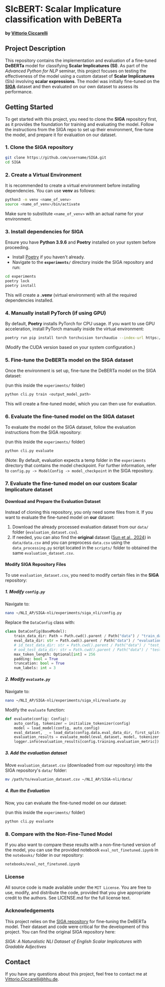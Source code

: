 # SIcBERT: Scalar Implicature classification with DeBERTa

**by [Vittorio Ciccarelli](https://slam.phil.hhu.de/authors/vitto/)**

## Project Description

This repository contains the implementation and evaluation of a fine-tuned **DeBERTa** model for classifying **Scalar Implicatures (SI)**. As part of the *Advanced Python for NLP* seminar, this project focuses on testing the effectiveness of the model using a custom dataset of **Scalar Implicatures** (SIs) involving **scalar expressions**. The model was initially fine-tuned on the **[SIGA](https://github.com/Rashid-Ahmed/SIGA-nli)** dataset and then evaluated on our own dataset to assess its performance.

## Getting Started

To get started with this project, you need to clone the **SIGA** repository first, as it provides the foundation for training and evaluating the model. Follow the instructions from the SIGA repo to set up their environment, fine-tune the model, and prepare it for evaluation on our dataset.

### 1. Clone the **SIGA** repository

```bash
git clone https://github.com/username/SIGA.git
cd SIGA
```

### 2. Create a Virtual Environment

It is recommended to create a virtual environment before installing dependencies. You can use **venv** as follows:

```bash
python3 -m venv <name_of_venv>
source <name_of_venv>/bin/activate
```

Make sure to substitute `<name_of_venv>` with an actual name for your environment.

### 3. Install dependencies for SIGA

Ensure you have **Python 3.9.6** and **Poetry** installed on your system before proceeding.

- Install [Poetry](https://python-poetry.org/docs/#installation) if you haven't already.
- Navigate to the **`experiments/`** directory inside the SIGA repository and run:

```bash
cd experiments
poetry lock
poetry install
```

This will create a **.venv** (virtual environment) with all the required dependencies installed.

### 4. Manually install PyTorch (if using GPU)

By default, **Poetry** installs PyTorch for CPU usage. If you want to use GPU acceleration, install PyTorch manually inside the virtual environment:

```bash
poetry run pip install torch torchvision torchaudio --index-url https://download.pytorch.org/whl/cu118
```

(Modify the CUDA version based on your system configuration.)


### 5. Fine-tune the DeBERTa model on the SIGA dataset
Once the environment is set up, fine-tune the DeBERTa model on the SIGA dataset:

(run this inside the `experiments/` folder)

```bash
python cli.py train <output_model_path>
```

This will create a fine-tuned model, which you can then use for evaluation.

### 6. Evaluate the fine-tuned model on the SIGA dataset
To evaluate the model on the SIGA dataset, follow the evaluation instructions from the SIGA repository:

(run this inside the `experiments/` folder)

```bash
python cli.py evaluate
```

(Note: By default, evaluation expects a temp folder in the `experiments` directory that contains the model checkpoint. For further information, refer to `config.py -> ModelConfig -> model_checkpoint` in the SIGA repository.

### 7. Evaluate the fine-tuned model on our custom Scalar Implicature dataset

#### Download and Prepare the Evaluation Dataset

Instead of cloning this repository, you only need some files from it. If you want to evaluate the fine-tuned model on **our** dataset:

1. Download the already processed evaluation dataset from our `data/` folder (`evaluation_dataset.csv`).
2. If needed, you can also find the **original** dataset ([Sun et al., 2024](https://psycnet.apa.org/fulltext/2023-98265-001.html)) in `data/data.csv` and you can preprocess `data.csv` using the `data_processing.py` script located in the `scripts/` folder to obtained the same `evaluation_dataset.csv`.

#### Modify SIGA Repository Files

To use `evaluation_dataset.csv`, you need to modify certain files in the **SIGA** repository:

##### 1. Modify `config.py`
   
Navigate to:

```bash
nano ~/NLI_AP/SIGA-nli/experiments/siga_nli/config.py
```

Replace the `DataConfig` class with:

```python
class DataConfig(BaseModel):
    train_data_dir: Path = Path.cwd().parent / Path("data") / "train_dataset.csv"
    eval_data_dir: str = Path.cwd().parent / Path("data") / "evaluation_dataset.csv"
    # id_test_data_dir: str = Path.cwd().parent / Path("data") / "test_id_dataset.csv"
    # ood_test_data_dir: str = Path.cwd().parent / Path("data") / "test_ood_dataset.csv"
    max_token_length: Optional[int] = 256
    padding: bool = True
    truncation: bool = True
    num_labels: int = 3
```

##### 2. Modify `evaluate.py`

Navigate to:

```bash
nano ~/NLI_AP/SIGA-nli/experiments/siga_nli/evaluate.py
```

Modify the `evaluate` function:

```python
def evaluate(config: Config):
    auto_config, tokenizer = initialize_tokenizer(config)
    model = load_model(config, auto_config)
    eval_dataset, _ = load_data(config.data.eval_data_dir, first_split=1)
    evaluation_results = evaluate_model(eval_dataset, model, tokenizer, config.training.evaluation_metric, config)
    logger.info(evaluation_results[config.training.evaluation_metric])
```
##### 3. Add the evaluation dataset

Move `evaluation_dataset.csv` (downloaded from our repository) into the SIGA repository's `data/` folder:

```bash
mv /path/to/evaluation_dataset.csv ~/NLI_AP/SIGA-nli/data/
```

##### 4. Run the Evaluation
Now, you can evaluate the fine-tuned model on our dataset:

(run this inside the `experiments/` folder)

```bash
python cli.py evaluate
```

### 8. Compare with the Non-Fine-Tuned Model
If you also want to compare these results with a non-fine-tuned version of the model, you can use the provided notebook `eval_not_finetuned.ipynb` in the `notebooks/` folder in our repository:

```bash
notebooks/eval_not_finetuned.ipynb
```

### License
All source code is made available under the `MIT License`. You are free to use, modify, and distribute the code, provided that you give appropriate credit to the authors. See LICENSE.md for the full license text.

### Acknowledgements
This project relies on the [SIGA repository](https://github.com/Rashid-Ahmed/SIGA-nli) for fine-tuning the DeBERTa model. Their dataset and code were critical for the development of this project. You can find the original SIGA repository here:

*SIGA: A Naturalistic NLI Dataset of English Scalar Implicatures with Gradable Adjectives*

## Contact
If you have any questions about this project, feel free to contact me at Vittorio.Ciccarelli@hhu.de.


